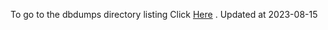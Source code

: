 To go to the dbdumps directory listing Click [Here](https://ipfs.io/ipfs/bafkreihz6k6phtjap6sd4ets6pqguqyi2x6hisac5wlmnmrkmhurzjm5nq) . Updated at 2023-08-15